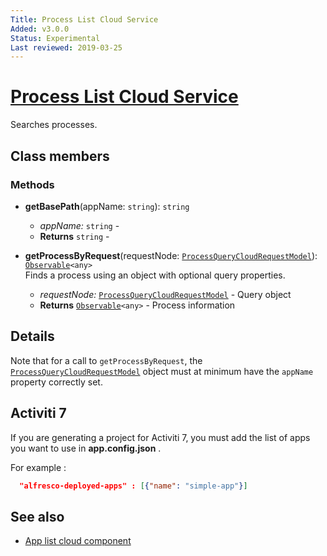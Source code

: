 ```yaml
---
Title: Process List Cloud Service
Added: v3.0.0
Status: Experimental
Last reviewed: 2019-03-25
---
```


# [Process List Cloud Service](../../../lib/process-services-cloud/src/lib/process/process-list/services/process-list-cloud.service.ts "Defined in process-list-cloud.service.ts")

Searches processes.

## Class members

### Methods

*   **getBasePath**(appName: `string`): `string`<br/>

    *   *appName:* `string`  -
    *   **Returns** `string` -
*   **getProcessByRequest**(requestNode: [`ProcessQueryCloudRequestModel`](../../../lib/process-services-cloud/src/lib/process/process-list/models/process-cloud-query-request.model.ts)): [`Observable`](http://reactivex.io/documentation/observable.html)`<any>`<br/>
    Finds a process using an object with optional query properties.
    *   *requestNode:* [`ProcessQueryCloudRequestModel`](../../../lib/process-services-cloud/src/lib/process/process-list/models/process-cloud-query-request.model.ts)  - Query object
    *   **Returns** [`Observable`](http://reactivex.io/documentation/observable.html)`<any>` - Process information

## Details

Note that for a call to `getProcessByRequest`, the
[`ProcessQueryCloudRequestModel`](../../../lib/process-services-cloud/src/lib/process/process-list/models/process-cloud-query-request.model.ts) object
must at minimum have the `appName` property correctly set.

## Activiti 7

If you are generating a project for Activiti 7, you must add the list of apps you want to use in **app.config.json** .

For example :

```json
  "alfresco-deployed-apps" : [{"name": "simple-app"}]
```

## See also

*   [App list cloud component](../components/app-list-cloud.component.md)
